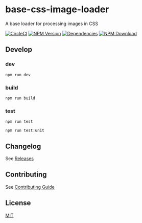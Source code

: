 # base-css-image-loader

A base loader for processing images in CSS

[![CircleCI][circleci-img]][circleci-url]
[![NPM Version][npm-img]][npm-url]
[![Dependencies][david-img]][david-url]
[![NPM Download][download-img]][download-url]

[circleci-img]: https://img.shields.io/circleci/project/github/vusion/base-css-image-loader.svg?style=flat-square
[circleci-url]: https://circleci.com/gh/vusion/base-css-image-loader
[npm-img]: http://img.shields.io/npm/v/base-css-image-loader.svg?style=flat-square
[npm-url]: http://npmjs.org/package/base-css-image-loader
[david-img]: http://img.shields.io/david/vusion/base-css-image-loader.svg?style=flat-square
[david-url]: https://david-dm.org/vusion/base-css-image-loader
[download-img]: https://img.shields.io/npm/dm/base-css-image-loader.svg?style=flat-square
[download-url]: https://npmjs.org/package/base-css-image-loader

## Develop

### dev

``` shell
npm run dev
```

### build

``` shell
npm run build
```

### test

``` shell
npm run test
```

``` shell
npm run test:unit
```

## Changelog

See [Releases](https://github.com/vusion/base-css-image-loader/releases)

## Contributing

See [Contributing Guide](https://github.com/vusion/DOCUMENTATION/issues/8)

## License

[MIT](LICENSE)
